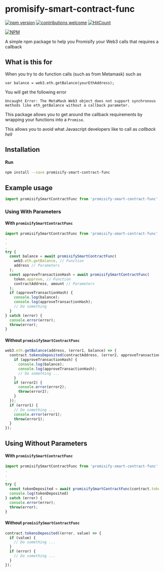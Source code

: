 # promisify-smart-contract-func 
[![npm version](https://badge.fury.io/js/promisify-smart-contract-func.svg)](https://badge.fury.io/js/promisify-smart-contract-func)
[![contributions welcome](https://img.shields.io/badge/contributions-welcome-brightgreen.svg?style=flat)](https://github.com/dwyl/esta/issues) 
[![HitCount](http://hits.dwyl.com/rate-engineering/promisify-smart-contract-func.svg)](http://hits.dwyl.com/rate-engineering/promisify-smart-contract-func)


[![NPM](https://nodei.co/npm/promisify-smart-contract-func.png?downloads=true&downloadRank=true&stars=true)](https://nodei.co/npm/promisify-smart-contract-func/)

A simple npm package to help you Promisify your Web3 calls that requires a callback

## What is this for
When you try to do function calls (such as from Metamask) such as
```
var balance = web3.eth.getBalance(yourEthAddress);
```
You will get the following error
```
Uncaught Error: The MetaMask Web3 object does not support synchronous methods like eth_getBalance without a callback parameter.
```

This package allows you to get around the callback requirements by wrapping your functions into a `Promise`.

This allows you to avoid what Javascript developers like to call as *callback hell*

## Installation

#### Run

```bash
npm install --save promisify-smart-contract-func
```

## Example usage
```javascript
import promisifySmartContractFunc from 'promisify-smart-contract-func';
```

### Using With Parameters

#### With `promisifySmartContractFunc`
```javascript
import promisifySmartContractFunc from 'promisify-smart-contract-func';
.
.
.
try {
  const balance = await promisifySmartContractFunc(
    web3.eth.getBalance, // Function
    address // Parameters
  );
  const approveTransactionHash = await promisifySmartContractFunc(
    token.approve, // Function
    contractAddress, amount // Parameters
  );
  if (approveTransactionHash) {
    console.log(balance);
    console.log(approveTransactionHash);
    // Do something
  }
} catch (error) {
  console.error(error);
  throw(error);
}
```

#### Without `promisifySmartContractFunc`
```javascript
web3.eth.getBalance(address, (error1, balance) => {
  contract.tokensDeposited(contractAddress, (error2, approveTransactionHash) => {
    if (approveTransactionHash) {
      console.log(balance);
      console.log(approveTransactionHash);
      // Do something ...
    }
    if (error2) {
      console.error(error2);
      throw(error2);
    }
  });
  if (error1) {
    // Do something ...
    console.error(error1);
    throw(error1);
  }
});

```


## Using Without Parameters

#### With `promisifySmartContractFunc`
```javascript
import promisifySmartContractFunc from 'promisify-smart-contract-func';
.
.
.
try {
  const tokenDeposited = await promisifySmartContractFunc(contract.tokensDeposited);
  console.log(tokenDeposited)
} catch (error) {
  console.error(error);
  throw(error);
}
```


#### Without `promisifySmartContractFunc`
```javascript
contract.tokensDeposited((error, value) => {
  if (value) {
    // Do something ...
  }
  if (error) {
    // Do something ...
  }
});

```
